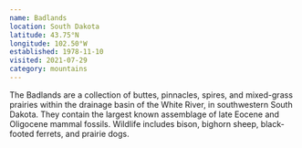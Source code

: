 ```yaml
---
name: Badlands
location: South Dakota
latitude: 43.75°N
longitude: 102.50°W
established: 1978-11-10
visited: 2021-07-29
category: mountains
---
```


The Badlands are a collection of buttes, pinnacles, spires, and mixed-grass prairies within the drainage basin of the White River, in southwestern South Dakota. They contain the largest known assemblage of late Eocene and Oligocene mammal fossils. Wildlife includes bison, bighorn sheep, black-footed ferrets, and prairie dogs.
